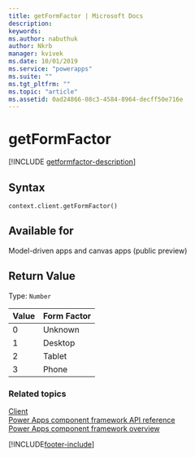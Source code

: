 ```yaml
---
title: getFormFactor | Microsoft Docs
description: 
keywords:
ms.author: nabuthuk
author: Nkrb
manager: kvivek
ms.date: 10/01/2019
ms.service: "powerapps"
ms.suite: ""
ms.tgt_pltfrm: ""
ms.topic: "article"
ms.assetid: 0ad24866-08c3-4584-8964-decff50e716e
---
```


# getFormFactor

[!INCLUDE [getformfactor-description](includes/getformfactor-description.md)]

## Syntax

`context.client.getFormFactor()`

## Available for 

Model-driven apps and canvas apps (public preview)

## Return Value

Type: `Number`

|Value|Form Factor|
|---|---|
|0|Unknown|
|1|Desktop|
|2|Tablet|
|3|Phone|


### Related topics

[Client](../client.md)<br/>
[Power Apps component framework API reference](../../reference/index.md)<br/>
[Power Apps component framework overview](../../overview.md)

[!INCLUDE[footer-include](../../../../includes/footer-banner.md)]
